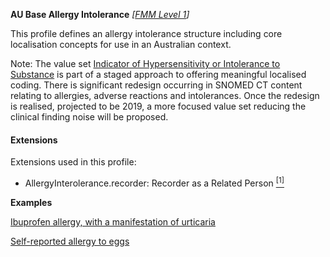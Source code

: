 **AU Base Allergy Intolerance** *[[FMM Level 1](guidance.html)]*

This profile defines an allergy intolerance structure including core localisation concepts for use in an Australian context.

Note: The value set [Indicator of Hypersensitivity or Intolerance to Substance](https://healthterminologies.gov.au/fhir/ValueSet/indicator-hypersensitivity-intolerance-to-substance-1) is part of a staged approach to offering meaningful localised coding. There is significant redesign occurring in SNOMED CT content relating to allergies, adverse reactions and intolerances. Once the redesign is realised, projected to be 2019, a more focused value set reducing the clinical finding noise will be proposed.

#### Extensions
Extensions used in this profile:
* AllergyInterolerance.recorder: Recorder as a Related Person [<sup>[1]</sup>](http://hl7.org.au/fhir/StructureDefinition/recorder-related-person)

**Examples**

[Ibuprofen allergy, with a manifestation of urticaria](AllergyIntolerance-allergyintolerance-example0.html)

[Self-reported allergy to eggs](AllergyIntolerance-allergyintolerance-example1.html)

